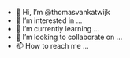 - 👋 Hi, I’m @thomasvankatwijk
- 👀 I’m interested in ...
- 🌱 I’m currently learning ...
- 💞️ I’m looking to collaborate on ...
- 📫 How to reach me ...

<!---
thomasvankatwijk/thomasvankatwijk is a ✨ special ✨ repository because its `README.md` (this file) appears on your GitHub profile.
You can click the Preview link to take a look at your changes.
--->
